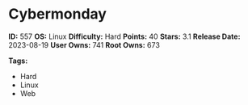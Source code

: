 # Cybermonday

**ID:** 557
**OS:** Linux
**Difficulty:** Hard
**Points:** 40
**Stars:** 3.1
**Release Date:** 2023-08-19
**User Owns:** 741
**Root Owns:** 673

**Tags:**
- Hard
- Linux
- Web

